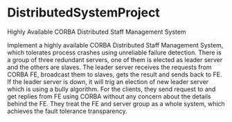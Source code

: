 # DistributedSystemProject
Highly Available CORBA Distributed Staff Management System


Implement a highly available CORBA Distributed Staff Management System, which tolerates process crashes using unreliable failure detection. There is a group of three redundant servers, one of them is elected as leader server and the others are slaves. The leader server receives the requests from CORBA FE, broadcast them to slaves, gets the result and sends back to FE. If the leader server is down, it will trig an election of new leader server which is using a bully algorithm. For the clients, they send request to and get replies from FE using CORBA without any concern about the details behind the FE. They treat the FE and server group as a whole system, which achieves the fault tolerance transparency.
